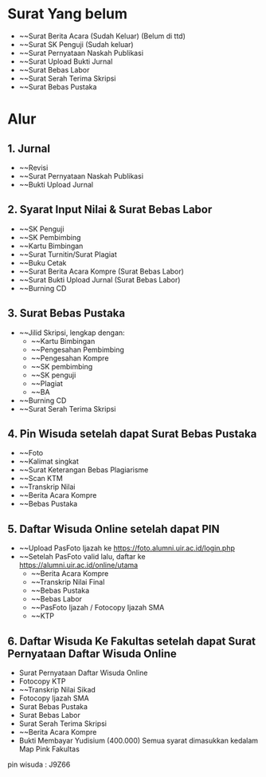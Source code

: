 # Surat Yang belum
- ~~Surat Berita Acara (Sudah Keluar) (Belum di ttd)
- ~~Surat SK Penguji (Sudah keluar)
- ~~Surat Pernyataan Naskah Publikasi
- ~~Surat Upload Bukti Jurnal
- ~~Surat Bebas Labor
- ~~Surat Serah Terima Skripsi
- ~~Surat Bebas Pustaka

# Alur
## 1. Jurnal
- ~~Revisi
- ~~Surat Pernyataan Naskah Publikasi
- ~~Bukti Upload Jurnal

## 2. Syarat Input Nilai & Surat Bebas Labor
- ~~SK Penguji
- ~~SK Pembimbing
- ~~Kartu Bimbingan
- ~~Surat Turnitin/Surat Plagiat
- ~~Buku Cetak
- ~~Surat Berita Acara Kompre (Surat Bebas Labor)
- ~~Surat Bukti Upload Jurnal (Surat Bebas Labor)
- ~~Burning CD

## 3. Surat Bebas Pustaka
- ~~Jilid Skripsi, lengkap dengan:
	- ~~Kartu Bimbingan
	- ~~Pengesahan Pembimbing
	- ~~Pengesahan Kompre
	- ~~SK pembimbing
	- ~~SK penguji
	- ~~Plagiat
	- ~~BA
- ~~Burning CD
- ~~Surat Serah Terima Skripsi

## 4. Pin Wisuda setelah dapat Surat Bebas Pustaka
- ~~Foto
- ~~Kalimat singkat
- ~~Surat Keterangan Bebas Plagiarisme
- ~~Scan KTM
- ~~Transkrip Nilai
- ~~Berita Acara Kompre
- ~~Bebas Pustaka

## 5. Daftar Wisuda Online setelah dapat PIN
- ~~Upload PasFoto Ijazah ke https://foto.alumni.uir.ac.id/login.php
- ~~Setelah PasFoto valid lalu, daftar ke https://alumni.uir.ac.id/online/utama
	- ~~Berita Acara Kompre
	- ~~Transkrip Nilai Final
	- ~~Bebas Pustaka
	- ~~Bebas Labor
	- ~~PasFoto Ijazah / Fotocopy Ijazah SMA
	- ~~KTP

## 6. Daftar Wisuda Ke Fakultas setelah dapat Surat Pernyataan Daftar Wisuda Online
- Surat Pernyataan Daftar Wisuda Online
- Fotocopy KTP
- ~~Transkrip Nilai Sikad
- Fotocopy Ijazah SMA
- Surat Bebas Pustaka
- Surat Bebas Labor
- Surat Serah Terima Skripsi
- ~~Berita Acara Kompre
- Bukti Membayar Yudisium (400.000)
Semua syarat dimasukkan kedalam Map Pink Fakultas



pin wisuda : J9Z66